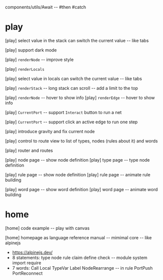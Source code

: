 components/utils/Await -- #then #catch

# play

[play] select value in the stack can switch the current value -- like tabs

[play] support dark mode

[play] `renderNode` -- improve style

[play] `renderLocals`

[play] select value in locals can switch the current value -- like tabs

[play] `renderStack` -- long stack can scroll -- add a limit to the top

[play] `renderNode` -- hover to show info
[play] `renderEdge` -- hover to show info

[play] `CurrentPort` -- support `Interact` button to run a net

[play] `CurrentPort` -- support click an active edge to run one step

[play] introduce gravity and fix current node

[play] control to route view to list of types, nodes (rules about it) and words

[play] router and routes

[play] node page -- show node definition
[play] type page -- type node definition

[play] rule page -- show node definition
[play] rule page -- animate rule building

[play] word page -- show word definition
[play] word page -- animate word building

# home

[home] code example -- play with canvas

[home] homepage as language reference manual -- mimimal core -- like alpinejs

- https://alpinejs.dev/
- 8 statements: type node rule claim define check -- module system import require
- 7 words: Call Local TypeVar Label NodeRearrange -- in rule PortPush PortReconnect
